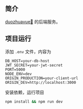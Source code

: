 ## 简介
[duozhuavue💚](https://www.github.com/yikayiyo/duozhuavue) 的后端服务。

## 项目运行

添加 `.env` 文件，内容为

```
DB_HOST=your-db-host
JWT_SECRET=your-jwt-secret
PORT=5000
NODE_ENV=dev
ORIGIN_PRODUCTION=your-client-url
ORIGIN_DEV=http://localhost:3000
```

安装依赖，运行项目

```bash
npm install && npm run dev
```
